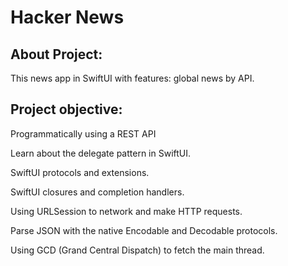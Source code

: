 # Hacker News

## About Project:

This news app in SwiftUI with features: global news by API.

## Project objective:

Programmatically using a REST API 

Learn about the delegate pattern in SwiftUI. 

SwiftUI protocols and extensions. 

SwiftUI closures and completion handlers. 

Using URLSession to network and make HTTP requests. 

Parse JSON with the native Encodable and Decodable protocols. 

Using GCD (Grand Central Dispatch) to fetch the main thread. 


